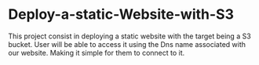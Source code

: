 # Deploy-a-static-Website-with-S3
This project consist in deploying a static website with the target being a S3 bucket. User will be able to access it using the Dns name associated with our website. Making it simple for them to connect to it.
